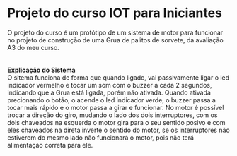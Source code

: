 # Projeto do curso IOT para Iniciantes
O projeto do curso é um protótipo de um sistema de motor para funcionar no projeto de construção de uma Grua de palitos de sorvete, da avaliação A3 do meu curso.
<br><br><br>
<b>Explicação do Sistema</b>
<br>
O sitema funciona de forma que quando ligado, vai passivamente ligar o led indicador vermelho e tocar um som com o buzzer a cada 2 segundos, indicando que a Grua está ligada, porém não ativada. Quando ativada precionando o botão, o acende o led indicador verde, o buzzer passa a tocar mais rápido e o motor passa a girar e funcionar. No motor é possível trocar a direção do giro, mudando o lado dos dois interruptores, com os dois chaveados na esquerda o motor gira para o seu sentido posivo e com eles chaveados na direta inverte o sentido do motor, se os interruptores não estiverem do mesmo lado não funcionará o motor, pois não terá alimentação correta para ele.
